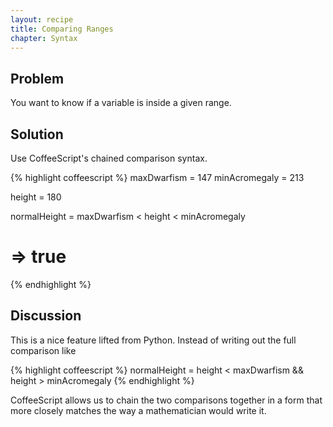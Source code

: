 ```yaml
---
layout: recipe
title: Comparing Ranges
chapter: Syntax
---
```

## Problem

You want to know if a variable is inside a given range.

## Solution

Use CoffeeScript's chained comparison syntax.

{% highlight coffeescript %}
maxDwarfism = 147
minAcromegaly = 213

height = 180

normalHeight = maxDwarfism < height < minAcromegaly
# => true
{% endhighlight %}

## Discussion

This is a nice feature lifted from Python. Instead of writing out the full comparison like

{% highlight coffeescript %}
normalHeight = height < maxDwarfism && height > minAcromegaly
{% endhighlight %}

CoffeeScript allows us to chain the two comparisons together in a form that more closely matches the way a mathematician would write it.
